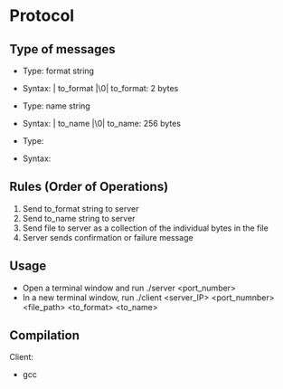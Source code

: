 # Protocol

## Type of messages
- Type: format string
- Syntax: | to_format |\0|
  to_format: 2 bytes

- Type: name string
- Syntax: | to_name |\0|
  to_name: 256 bytes

- Type: 
- Syntax: 

## Rules (Order of Operations)

1. Send to_format string to server
2. Send to_name string to server
3. Send file to server as a collection of the individual bytes in the file
4. Server sends confirmation or failure message

## Usage
- Open a terminal window and run ./server <port_number>
- In a new terminal window, run ./client <server_IP> <port_numnber> <file_path> <to_format> <to_name>

## Compilation
Client:
- gcc 